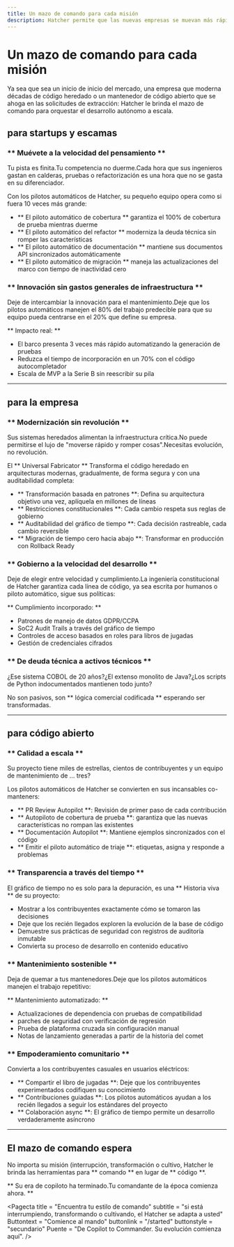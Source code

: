 ```yaml
---
title: Un mazo de comando para cada misión
description: Hatcher permite que las nuevas empresas se muevan más rápido, las empresas para modernizarse de manera segura y proyectos de código abierto para mantener la calidad a escala.
---
```


# Un mazo de comando para cada misión

Ya sea que sea un inicio de inicio del mercado, una empresa que moderna décadas de código heredado o un mantenedor de código abierto que se ahoga en las solicitudes de extracción: Hatcher le brinda el mazo de comando para orquestar el desarrollo autónomo a escala.

## para startups y escamas

### ** Muévete a la velocidad del pensamiento **

Tu pista es finita.Tu competencia no duerme.Cada hora que sus ingenieros gastan en calderas, pruebas o refactorización es una hora que no se gasta en su diferenciador.

Con los pilotos automáticos de Hatcher, su pequeño equipo opera como si fuera 10 veces más grande:

- ** El piloto automático de cobertura ** garantiza el 100% de cobertura de prueba mientras duerme
- ** El piloto automático del refactor ** moderniza la deuda técnica sin romper las características
- ** El piloto automático de documentación ** mantiene sus documentos API sincronizados automáticamente
- ** El piloto automático de migración ** maneja las actualizaciones del marco con tiempo de inactividad cero

### ** Innovación sin gastos generales de infraestructura **

Deje de intercambiar la innovación para el mantenimiento.Deje que los pilotos automáticos manejen el 80% del trabajo predecible para que su equipo pueda centrarse en el 20% que define su empresa.

** Impacto real: **

- El barco presenta 3 veces más rápido automatizando la generación de pruebas
- Reduzca el tiempo de incorporación en un 70% con el código autocompletador
- Escala de MVP a la Serie B sin reescribir su pila

---

## para la empresa

### ** Modernización sin revolución **

Sus sistemas heredados alimentan la infraestructura crítica.No puede permitirse el lujo de "moverse rápido y romper cosas".Necesitas evolución, no revolución.

El ** Universal Fabricator ** Transforma el código heredado en arquitecturas modernas, gradualmente, de forma segura y con una auditabilidad completa:

- ** Transformación basada en patrones **: Defina su arquitectura objetivo una vez, aplíquela en millones de líneas
- ** Restricciones constitucionales **: Cada cambio respeta sus reglas de gobierno
- ** Auditabilidad del gráfico de tiempo **: Cada decisión rastreable, cada cambio reversible
- ** Migración de tiempo cero hacia abajo **: Transformar en producción con Rollback Ready

### ** Gobierno a la velocidad del desarrollo **

Deje de elegir entre velocidad y cumplimiento.La ingeniería constitucional de Hatcher garantiza cada línea de código, ya sea escrita por humanos o piloto automático, sigue sus políticas:

** Cumplimiento incorporado: **

- Patrones de manejo de datos GDPR/CCPA
- SoC2 Audit Trails a través del gráfico de tiempo
- Controles de acceso basados ​​en roles para libros de jugadas
- Gestión de credenciales cifrados

### ** De deuda técnica a activos técnicos **

¿Ese sistema COBOL de 20 años?¿El extenso monolito de Java?¿Los scripts de Python indocumentados mantienen todo junto?

No son pasivos, son ** lógica comercial codificada ** esperando ser transformadas.

---

## para código abierto

### ** Calidad a escala **

Su proyecto tiene miles de estrellas, cientos de contribuyentes y un equipo de mantenimiento de ... tres?

Los pilotos automáticos de Hatcher se convierten en sus incansables co-manteners:

- ** PR Review Autopilot **: Revisión de primer paso de cada contribución
- ** Autopiloto de cobertura de prueba **: garantiza que las nuevas características no rompan las existentes
- ** Documentación Autopilot **: Mantiene ejemplos sincronizados con el código
- ** Emitir el piloto automático de triaje **: etiquetas, asigna y responde a problemas

### ** Transparencia a través del tiempo **

El gráfico de tiempo no es solo para la depuración, es una ** Historia viva ** de su proyecto:

- Mostrar a los contribuyentes exactamente cómo se tomaron las decisiones
- Deje que los recién llegados exploren la evolución de la base de código
- Demuestre sus prácticas de seguridad con registros de auditoría inmutable
- Convierta su proceso de desarrollo en contenido educativo

### ** Mantenimiento sostenible **

Deja de quemar a tus mantenedores.Deje que los pilotos automáticos manejen el trabajo repetitivo:

** Mantenimiento automatizado: **

- Actualizaciones de dependencia con pruebas de compatibilidad
- parches de seguridad con verificación de regresión
- Prueba de plataforma cruzada sin configuración manual
- Notas de lanzamiento generadas a partir de la historia del comet

### ** Empoderamiento comunitario **

Convierta a los contribuyentes casuales en usuarios eléctricos:

- ** Compartir el libro de jugadas **: Deje que los contribuyentes experimentados codifiquen su conocimiento
- ** Contribuciones guiadas **: Los pilotos automáticos ayudan a los recién llegados a seguir los estándares del proyecto
- ** Colaboración async **: El gráfico de tiempo permite un desarrollo verdaderamente asíncrono

---

## El mazo de comando espera

No importa su misión (interrupción, transformación o cultivo, Hatcher le brinda las herramientas para ** comando ** en lugar de ** código **.

** Su era de copiloto ha terminado.Tu comandante de la época comienza ahora. **

<Pagecta
title = "Encuentra tu estilo de comando"
subtitle = "si está interrumpiendo, transformando o cultivando, el Hatcher se adapta a usted"
Buttontext = "Comience al mando"
buttonlink = "/started"
buttonstyle = "secundario"
Puente = "De Copilot to Commander. Su evolución comienza aquí".
/>